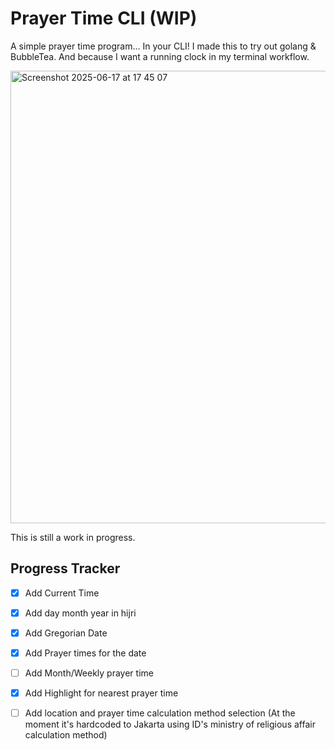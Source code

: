 
# Prayer Time CLI (WIP)

A simple prayer time program... In your CLI!
I made this to try out golang & BubbleTea. And because I want a running clock in my terminal workflow.

<img width="724" alt="Screenshot 2025-06-17 at 17 45 07" src="https://github.com/user-attachments/assets/1832899c-2c04-4c9d-90e5-e50888e328ec" />


This is still a work in progress.

## Progress Tracker

- [x] Add Current Time
- [x] Add day month year in hijri
- [x] Add Gregorian Date
- [x] Add Prayer times for the date
- [ ] Add Month/Weekly prayer time
- [x] Add Highlight for nearest prayer time
- [ ] Add location and prayer time calculation method selection (At the moment it's hardcoded to Jakarta using ID's ministry of religious affair calculation method)

